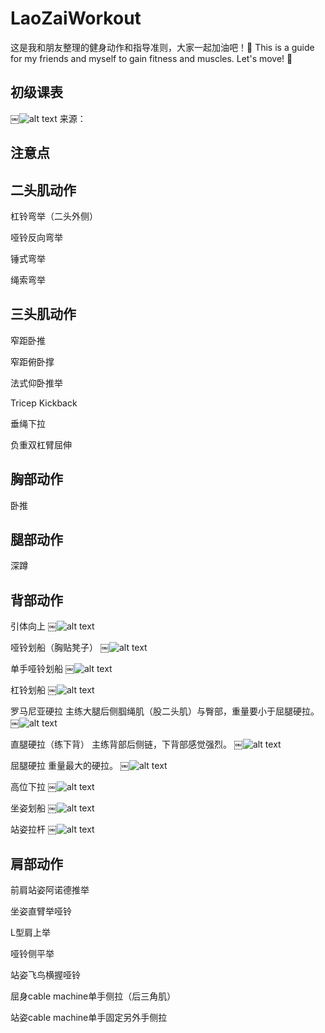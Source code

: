 # LaoZaiWorkout

这是我和朋友整理的健身动作和指导准则，大家一起加油吧！:muscle:
This is a guide for my friends and myself to gain fitness and muscles. Let's move! :muscle:

## 初级课表

￼![alt text](https://github.com/ShawnBei/LaoZaiWorkout/blob/master/TutorGuide/guanzhang_time.jpg)
来源：

## 注意点 


## 二头肌动作

杠铃弯举（二头外侧）

哑铃反向弯举

锤式弯举

绳索弯举

## 三头肌动作

窄距卧推

窄距俯卧撑

法式仰卧推举

Tricep Kickback

垂绳下拉

负重双杠臂屈伸

## 胸部动作

卧推

## 腿部动作

深蹲

## 背部动作

引体向上
￼![alt text](https://github.com/ShawnBei/LaoZaiWorkout/blob/master/back/yintixianghshang.png)

哑铃划船（胸贴凳子）
￼![alt text](https://github.com/ShawnBei/LaoZaiWorkout/blob/master/back/yalinghuachuan.png)

单手哑铃划船
￼![alt text](https://github.com/ShawnBei/LaoZaiWorkout/blob/master/back/danshouyalinghuachuan.png)

杠铃划船
￼![alt text](https://github.com/ShawnBei/LaoZaiWorkout/blob/master/back/ganglinghuachuan.png)

罗马尼亚硬拉
主练大腿后侧腘绳肌（股二头肌）与臀部，重量要小于屈腿硬拉。
￼![alt text](https://github.com/ShawnBei/LaoZaiWorkout/blob/master/back/luomaniya.png)

直腿硬拉（练下背）
主练背部后侧链，下背部感觉强烈。
￼![alt text](https://github.com/ShawnBei/LaoZaiWorkout/blob/master/back/zhitui.png)

屈腿硬拉
重量最大的硬拉。
￼![alt text](https://github.com/ShawnBei/LaoZaiWorkout/blob/master/back/qutui.png)

高位下拉
￼![alt text](https://github.com/ShawnBei/LaoZaiWorkout/blob/master/back/gaoweixiala.png)

坐姿划船
￼![alt text](https://github.com/ShawnBei/LaoZaiWorkout/blob/master/back/zuozihuachuan.png)

站姿拉杆
￼![alt text](https://github.com/ShawnBei/LaoZaiWorkout/blob/master/back/zhanzilagan.png)

## 肩部动作

前肩站姿阿诺德推举

坐姿直臂举哑铃

L型肩上举

哑铃侧平举

站姿飞鸟横握哑铃

屈身cable machine单手侧拉（后三角肌）

站姿cable machine单手固定另外手侧拉

